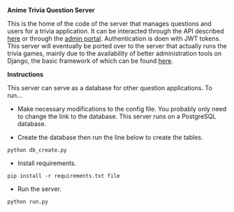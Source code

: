 **Anime Trivia Question Server**

This is the home of the code of the server that manages questions and users for a trivia application. It can be interacted through the API described [here](https://docs.google.com/spreadsheets/d/1XjEC3IpQrn4yuho1F6aFb_QaQSmsdBgSqrs62Yvak7U/edit?usp=sharing) or through the [admin portal](https://anime-trivia-api.herokuapp.com/admin/login/). Authentication is doen with JWT tokens. This server will eventually be ported over to the server that actually runs the trivia games, mainly due to the availability of better administration tools on Django, the basic framework of which can be found [here](https://github.com/swagufied/trivia-app).

**Instructions**

This server can serve as a database for other question applications. To run...

- Make necessary modifications to the config file. You probably only need to change the link to the database. This server runs on a PostgreSQL database.

- Create the database then run the line below to create the tables.
```
python db_create.py
```
- Install requirements.
```
pip install -r requirements.txt file
```
- Run the server.
```
python run.py
```
